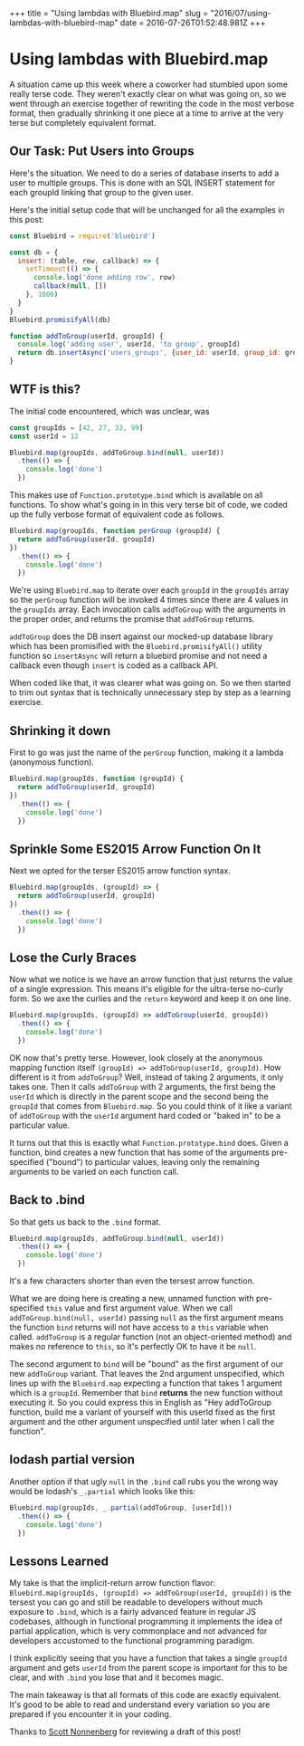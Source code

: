 +++
title = "Using lambdas with Bluebird.map"
slug = "2016/07/using-lambdas-with-bluebird-map"
date = 2016-07-26T01:52:48.981Z
+++
# Using lambdas with Bluebird.map

A situation came up this week where a coworker had stumbled upon some really terse code. They weren't exactly clear on what was going on, so we went through an exercise together of rewriting the code in the most verbose format, then gradually shrinking it one piece at a time to arrive at the very terse but completely equivalent format.

## Our Task: Put Users into Groups

Here's the situation. We need to do a series of database inserts to add a user to multiple groups. This is done with an SQL INSERT statement for each groupId linking that group to the given user.

Here's the initial setup code that will be unchanged for all the examples in this post:

```js
const Bluebird = require('bluebird')

const db = {
  insert: (table, row, callback) => {
    setTimeout(() => {
      console.log('done adding row', row)
      callback(null, [])
    }, 1000)
  }
}
Bluebird.promisifyAll(db)

function addToGroup(userId, groupId) {
  console.log('adding user', userId, 'to group', groupId)
  return db.insertAsync('users_groups', {user_id: userId, group_id: groupId})
}
```

## WTF is this?

The initial code encountered, which was unclear, was

```js
const groupIds = [42, 27, 33, 99]
const userId = 12

Bluebird.map(groupIds, addToGroup.bind(null, userId))
  .then(() => {
    console.log('done')
  })
```

This makes use of `Function.prototype.bind` which is available on all functions. To show what's going in in this very terse bit of code, we coded up the fully verbose format of equivalent code as follows.

```js
Bluebird.map(groupIds, function perGroup (groupId) {
  return addToGroup(userId, groupId)
})
  .then(() => {
    console.log('done')
  })
```

We're using `Bluebird.map` to iterate over each `groupId` in the `groupIds` array so the `perGroup` function will be invoked 4 times since there are 4 values in the `groupIds` array. Each invocation calls `addToGroup` with the arguments in the proper order, and returns the promise that `addToGroup` returns.

`addToGroup` does the DB insert against our mocked-up database library which has been promisified with the `Bluebird.promisifyAll()` utility function so `insertAsync` will return a bluebird promise and not need a callback even though `insert` is coded as a callback API.

When coded like that, it was clearer what was going on. So we then started to trim out syntax that is technically unnecessary step by step as a learning exercise.

## Shrinking it down

First to go was just the name of the `perGroup` function, making it a lambda (anonymous function).

```js
Bluebird.map(groupIds, function (groupId) {
  return addToGroup(userId, groupId)
})
  .then(() => {
    console.log('done')
  })
```

## Sprinkle Some ES2015 Arrow Function On It

Next we opted for the terser ES2015 arrow function syntax.

```js
Bluebird.map(groupIds, (groupId) => {
  return addToGroup(userId, groupId)
})
  .then(() => {
    console.log('done')
  })
```

## Lose the Curly Braces

Now what we notice is we have an arrow function that just returns the value of a single expression. This means it's eligible for the ultra-terse no-curly form. So we axe the curlies and the `return` keyword and keep it on one line.

```js
Bluebird.map(groupIds, (groupId) => addToGroup(userId, groupId))
  .then(() => {
    console.log('done')
  })
```

OK now that's pretty terse. However, look closely at the anonymous mapping function itself `(groupId) => addToGroup(userId, groupId)`. How different is it from `addToGroup`? Well, instead of taking 2 arguments, it only takes one. Then it calls `addToGroup` with 2 arguments, the first being the `userId` which is directly in the parent scope and the second being the `groupId` that comes from `Bluebird.map`. So you could think of it like a variant of `addToGroup` with the `userId` argument hard coded or "baked in" to be a particular value.

It turns out that this is exactly what `Function.prototype.bind` does. Given a function, bind creates a new function that has some of the arguments pre-specified ("bound") to particular values, leaving only the remaining arguments to be varied on each function call.

## Back to .bind

So that gets us back to the `.bind` format.

```js
Bluebird.map(groupIds, addToGroup.bind(null, userId))
  .then(() => {
    console.log('done')
  })
```

It's a few characters shorter than even the tersest arrow function.

What we are doing here is creating a new, unnamed function with pre-specified `this` value and first argument value. When we call `addToGroup.bind(null, userId)` passing `null` as the first argument means the function `bind` returns will not have access to a `this` variable when called. `addToGroup` is a regular function (not an object-oriented method) and makes no reference to `this`, so it's perfectly OK to have it be `null`.

 The second argument to `bind` will be "bound" as the first argument of our new `addToGroup` variant. That leaves the 2nd argument unspecified, which lines up with the `Bluebird.map` expecting a function that takes 1 argument which is a `groupId`. Remember that `bind` **returns** the new function without executing it. So you could express this in English as "Hey addToGroup function, build me a variant of yourself with this userId fixed as the first argument and the other argument unspecified until later when I call the function".

## lodash partial version

Another option if that ugly `null` in the `.bind` call rubs you the wrong way would be lodash's `_.partial` which looks like this:


```js
Bluebird.map(groupIds, _.partial(addToGroup, [userId]))
  .then(() => {
    console.log('done')
  })
```


## Lessons Learned

My take is that the implicit-return arrow function flavor: `Bluebird.map(groupIds, (groupId) => addToGroup(userId, groupId))` is the tersest you can go and still be readable to developers without much exposure to `.bind`, which is a fairly advanced feature in regular JS codebases, although in functional programming it implements the idea of partial application, which is very commonplace and not advanced for developers accustomed to the functional programming paradigm.

I think explicitly seeing that you have a function that takes a single `groupId` argument and gets `userId` from the parent scope is important for this to be clear, and with `.bind` you lose that and it becomes magic.

The main takeaway is that all formats of this code are exactly equivalent. It's good to be able to read and understand every variation so you are prepared if you encounter it in your coding.

Thanks to [Scott Nonnenberg](https://scottnonnenberg.com/) for reviewing a draft of this post!
